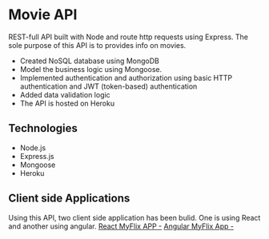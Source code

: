 # Movie API

REST-full API built with Node and route http requests using Express. The sole purpose of this API is to provides info on movies.

* Created NoSQL database using MongoDB 
* Model the business logic using Mongoose. 
* Implemented authentication and authorization using basic HTTP authentication and JWT (token-based) authentication
* Added data validation logic
* The API is hosted on Heroku

## Technologies

* Node.js 
* Express.js 
* Mongoose 
* Heroku

## Client side Applications
 Using this API, two client side application has been bulid. One is using React and another using angular.
 [React MyFlix APP -](https://myflix-movie-app.netlify.app)
 [Angular MyFlix App - ](https://nusrat-jahan.github.io/myFlix-Angular-client/welcome)
 
 